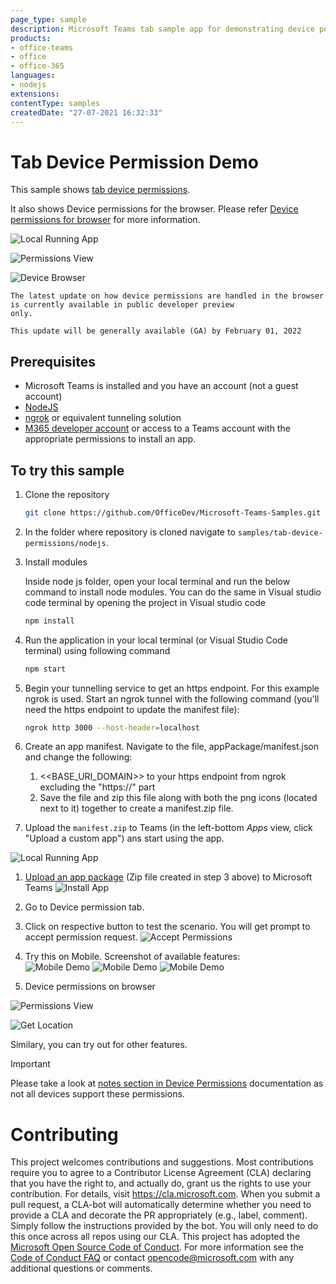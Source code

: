 ```yaml
---
page_type: sample
description: Microsoft Teams tab sample app for demonstrating device permissions
products:
- office-teams
- office
- office-365
languages:
- nodejs
extensions:
contentType: samples
createdDate: "27-07-2021 16:32:33"
---
```


# Tab Device Permission Demo

This sample shows [tab device permissions](https://docs.microsoft.com/microsoftteams/platform/concepts/device-capabilities/device-capabilities-overview).

It also shows Device permissions for the browser. Please refer [Device permissions for browser](https://docs.microsoft.com/en-us/microsoftteams/platform/concepts/device-capabilities/browser-device-permissions) for more information.

![Local Running App](Images/home.PNG)

![Permissions View](Images/devicePermBrowser.PNG)

![Device Browser](Images/deviceBrowser.PNG)

```
The latest update on how device permissions are handled in the browser is currently available in public developer preview
only.

This update will be generally available (GA) by February 01, 2022
```
## Prerequisites
- Microsoft Teams is installed and you have an account (not a guest account)
-  [NodeJS](https://nodejs.org/en/)
-  [ngrok](https://ngrok.com/) or equivalent tunneling solution
-  [M365 developer account](https://docs.microsoft.com/en-us/microsoftteams/platform/concepts/build-and-test/prepare-your-o365-tenant) or access to a Teams account with the 
   appropriate permissions to install an app.
    
## To try this sample
1) Clone the repository

    ```bash
    git clone https://github.com/OfficeDev/Microsoft-Teams-Samples.git
    ```

2) In the folder where repository is cloned navigate to `samples/tab-device-permissions/nodejs`.

3) Install modules

   Inside node js folder, open your local terminal and run the below command to install node modules. 
   You can do the same in Visual studio code terminal by opening the project in Visual studio code 

    ```bash
    npm install
    ```
 4) Run the application in your local terminal (or Visual Studio Code terminal) using following command 
    
     ```bash
    npm start
    ```
 5) Begin your tunnelling service to get an https endpoint. For this example ngrok is used. Start an ngrok tunnel with the following command (you'll need the https endpoint     to update the manifest file):<br>
    ```bash
    ngrok http 3000 --host-header=localhost
    ```
 6) Create an app manifest. Navigate to the file, appPackage/manifest.json and change the following:
    1. <<BASE_URI_DOMAIN>> to your https endpoint from ngrok excluding the "https://" part
    2. Save the file and zip this file along with both the png icons (located next to it) together to create a manifest.zip file.
 
 6) Upload the `manifest.zip` to Teams (in the left-bottom *Apps* view, click "Upload a custom app") ans start using the app.

![Local Running App](Images/home.PNG)
1. [Upload an app package](https://docs.microsoft.com/microsoftteams/platform/concepts/deploy-and-publish/apps-upload) (Zip file created in step 3 above) to Microsoft Teams
![Install App](Images/install.png)
1. Go to Device permission tab.
1. Click on respective button to test the scenario. You will get prompt to accept permission request.
![Accept Permissions](Images/allowPermission.png)
1. Try this on Mobile. Screenshot of available features: <br/> 
![Mobile Demo](Images/mainTab1.png)
![Mobile Demo](Images/mainTab2.png)
![Mobile Demo](Images/captureImage.png)

1. Device permissions on browser

![Permissions View](Images/deviceBrowser.PNG)

![Get Location](Images/devicePermBrowser.PNG)

Similary, you can try out for other features.
> [!IMPORTANT]
  > Please take a look at [notes section in Device Permissions](https://docs.microsoft.com/microsoftteams/platform/concepts/device-capabilities/native-device-permissions?tabs=desktop) documentation as not all devices support these permissions.
# Contributing
This project welcomes contributions and suggestions.  Most contributions require you to agree to a
Contributor License Agreement (CLA) declaring that you have the right to, and actually do, grant us
the rights to use your contribution. For details, visit https://cla.microsoft.com.
When you submit a pull request, a CLA-bot will automatically determine whether you need to provide
a CLA and decorate the PR appropriately (e.g., label, comment). Simply follow the instructions
provided by the bot. You will only need to do this once across all repos using our CLA.
This project has adopted the [Microsoft Open Source Code of Conduct](https://opensource.microsoft.com/codeofconduct/).
For more information see the [Code of Conduct FAQ](https://opensource.microsoft.com/codeofconduct/faq/) or
contact [opencode@microsoft.com](mailto:opencode@microsoft.com) with any additional questions or comments.

